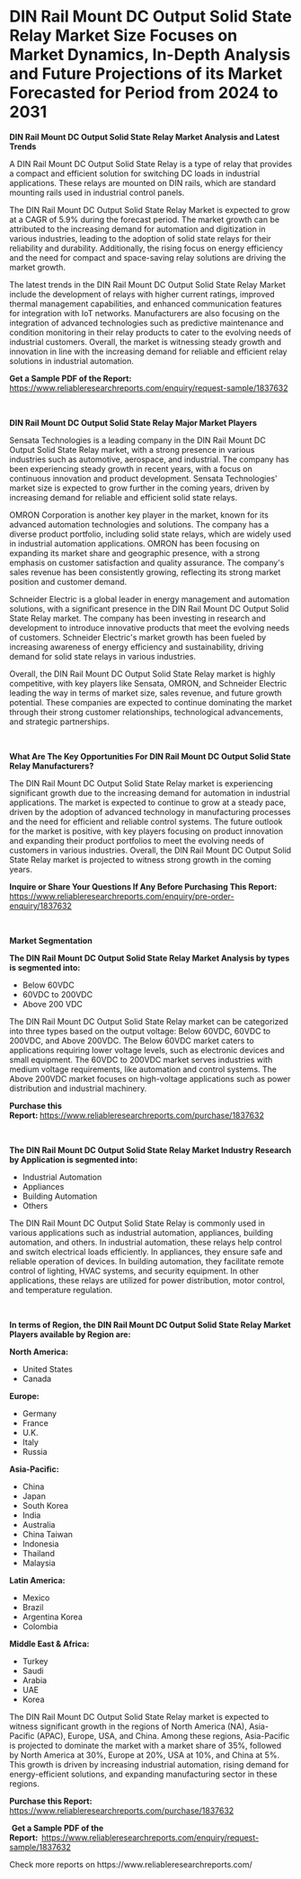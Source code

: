 <p><h1>DIN Rail Mount DC Output Solid State Relay Market Size Focuses on Market Dynamics, In-Depth Analysis and Future Projections of its Market Forecasted for Period from 2024 to 2031</h1></p><p><strong>DIN Rail Mount DC Output Solid State Relay Market Analysis and Latest Trends</strong></p>
<p><p>A DIN Rail Mount DC Output Solid State Relay is a type of relay that provides a compact and efficient solution for switching DC loads in industrial applications. These relays are mounted on DIN rails, which are standard mounting rails used in industrial control panels.</p><p>The DIN Rail Mount DC Output Solid State Relay Market is expected to grow at a CAGR of 5.9% during the forecast period. The market growth can be attributed to the increasing demand for automation and digitization in various industries, leading to the adoption of solid state relays for their reliability and durability. Additionally, the rising focus on energy efficiency and the need for compact and space-saving relay solutions are driving the market growth.</p><p>The latest trends in the DIN Rail Mount DC Output Solid State Relay Market include the development of relays with higher current ratings, improved thermal management capabilities, and enhanced communication features for integration with IoT networks. Manufacturers are also focusing on the integration of advanced technologies such as predictive maintenance and condition monitoring in their relay products to cater to the evolving needs of industrial customers. Overall, the market is witnessing steady growth and innovation in line with the increasing demand for reliable and efficient relay solutions in industrial automation.</p></p>
<p><strong>Get a Sample PDF of the Report:&nbsp;</strong> <a href="https://www.reliableresearchreports.com/enquiry/request-sample/1837632">https://www.reliableresearchreports.com/enquiry/request-sample/1837632</a></p>
<p>&nbsp;</p>
<p><strong>DIN Rail Mount DC Output Solid State Relay Major Market Players</strong></p>
<p><p>Sensata Technologies is a leading company in the DIN Rail Mount DC Output Solid State Relay market, with a strong presence in various industries such as automotive, aerospace, and industrial. The company has been experiencing steady growth in recent years, with a focus on continuous innovation and product development. Sensata Technologies' market size is expected to grow further in the coming years, driven by increasing demand for reliable and efficient solid state relays.</p><p>OMRON Corporation is another key player in the market, known for its advanced automation technologies and solutions. The company has a diverse product portfolio, including solid state relays, which are widely used in industrial automation applications. OMRON has been focusing on expanding its market share and geographic presence, with a strong emphasis on customer satisfaction and quality assurance. The company's sales revenue has been consistently growing, reflecting its strong market position and customer demand.</p><p>Schneider Electric is a global leader in energy management and automation solutions, with a significant presence in the DIN Rail Mount DC Output Solid State Relay market. The company has been investing in research and development to introduce innovative products that meet the evolving needs of customers. Schneider Electric's market growth has been fueled by increasing awareness of energy efficiency and sustainability, driving demand for solid state relays in various industries.</p><p>Overall, the DIN Rail Mount DC Output Solid State Relay market is highly competitive, with key players like Sensata, OMRON, and Schneider Electric leading the way in terms of market size, sales revenue, and future growth potential. These companies are expected to continue dominating the market through their strong customer relationships, technological advancements, and strategic partnerships.</p></p>
<p>&nbsp;</p>
<p><strong>What Are The Key Opportunities For DIN Rail Mount DC Output Solid State Relay Manufacturers?</strong></p>
<p><p>The DIN Rail Mount DC Output Solid State Relay market is experiencing significant growth due to the increasing demand for automation in industrial applications. The market is expected to continue to grow at a steady pace, driven by the adoption of advanced technology in manufacturing processes and the need for efficient and reliable control systems. The future outlook for the market is positive, with key players focusing on product innovation and expanding their product portfolios to meet the evolving needs of customers in various industries. Overall, the DIN Rail Mount DC Output Solid State Relay market is projected to witness strong growth in the coming years.</p></p>
<p><strong>Inquire or Share Your Questions If Any Before Purchasing This Report:</strong> <a href="https://www.reliableresearchreports.com/enquiry/pre-order-enquiry/1837632">https://www.reliableresearchreports.com/enquiry/pre-order-enquiry/1837632</a></p>
<p>&nbsp;</p>
<p><strong>Market Segmentation</strong></p>
<p><strong>The DIN Rail Mount DC Output Solid State Relay Market Analysis by types is segmented into:</strong></p>
<p><ul><li>Below 60VDC</li><li>60VDC to 200VDC</li><li>Above 200 VDC</li></ul></p>
<p><p>The DIN Rail Mount DC Output Solid State Relay market can be categorized into three types based on the output voltage: Below 60VDC, 60VDC to 200VDC, and Above 200VDC. The Below 60VDC market caters to applications requiring lower voltage levels, such as electronic devices and small equipment. The 60VDC to 200VDC market serves industries with medium voltage requirements, like automation and control systems. The Above 200VDC market focuses on high-voltage applications such as power distribution and industrial machinery.</p></p>
<p><strong>Purchase this Report:&nbsp;</strong><a href="https://www.reliableresearchreports.com/purchase/1837632">https://www.reliableresearchreports.com/purchase/1837632</a></p>
<p>&nbsp;</p>
<p><strong>The DIN Rail Mount DC Output Solid State Relay Market Industry Research by Application is segmented into:</strong></p>
<p><ul><li>Industrial Automation</li><li>Appliances</li><li>Building Automation</li><li>Others</li></ul></p>
<p><p>The DIN Rail Mount DC Output Solid State Relay is commonly used in various applications such as industrial automation, appliances, building automation, and others. In industrial automation, these relays help control and switch electrical loads efficiently. In appliances, they ensure safe and reliable operation of devices. In building automation, they facilitate remote control of lighting, HVAC systems, and security equipment. In other applications, these relays are utilized for power distribution, motor control, and temperature regulation.</p></p>
<p>&nbsp;</p>
<p><strong>In terms of Region, the DIN Rail Mount DC Output Solid State Relay Market Players available by Region are:</strong></p>
<p>
    <p> <strong> North America: </strong>
        <ul>
            <li>United States</li>
            <li>Canada</li>
        </ul>
        </p> 
    <p> <strong> Europe: </strong>
        <ul>
            <li>Germany</li>
            <li>France</li>
            <li>U.K.</li>
            <li>Italy</li>
            <li>Russia</li>
        </ul>
        </p> 
    <p> <strong> Asia-Pacific: </strong>
        <ul>
            <li>China</li>
            <li>Japan</li>
            <li>South Korea</li>
            <li>India</li>
            <li>Australia</li>
            <li>China Taiwan</li>
            <li>Indonesia</li>
            <li>Thailand</li>
            <li>Malaysia</li>
        </ul>
        </p> 
    <p> <strong> Latin America: </strong>
        <ul>
            <li>Mexico</li>
            <li>Brazil</li>
            <li>Argentina Korea</li>
            <li>Colombia</li>
        </ul>
        </p> 
    <p> <strong> Middle East & Africa: </strong>
        <ul>
            <li>Turkey</li>
            <li>Saudi</li>
            <li>Arabia</li>
            <li>UAE</li>
            <li>Korea</li>
        </ul>
    </p>
    </p>
<p><p>The DIN Rail Mount DC Output Solid State Relay market is expected to witness significant growth in the regions of North America (NA), Asia-Pacific (APAC), Europe, USA, and China. Among these regions, Asia-Pacific is projected to dominate the market with a market share of 35%, followed by North America at 30%, Europe at 20%, USA at 10%, and China at 5%. This growth is driven by increasing industrial automation, rising demand for energy-efficient solutions, and expanding manufacturing sector in these regions.</p></p>
<p><strong>Purchase this Report: </strong><a href="https://www.reliableresearchreports.com/purchase/1837632">https://www.reliableresearchreports.com/purchase/1837632</a></p>
<p>&nbsp;<strong>Get a Sample PDF of the Report:&nbsp;&nbsp;</strong><a href="https://www.reliableresearchreports.com/enquiry/request-sample/1837632">https://www.reliableresearchreports.com/enquiry/request-sample/1837632</a></p>
<p><strong></strong></p>
<p>Check more reports on https://www.reliableresearchreports.com/</p>